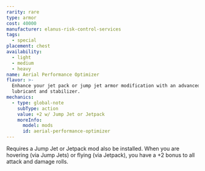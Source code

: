 ```yaml
---
rarity: rare
type: armor
cost: 40000
manufacturer: elanus-risk-control-services
tags:
  - special
placement: chest
availability:
  - light
  - medium
  - heavy
name: Aerial Performance Optimizer
flavor: >-
  Enhance your jet pack or jump jet armor modification with an advanced aerial
  lubricant and stabilizer.
mechanics:
  - type: global-note
    subType: action
    value: +2 w/ Jump Jet or Jetpack
    moreInfo:
      model: mods
      id: aerial-performance-optimizer
---
```

Requires a Jump Jet or Jetpack mod also be installed. When you are hovering (via Jump Jets) or flying (via Jetpack), you have a +2 bonus to all attack and damage rolls.

